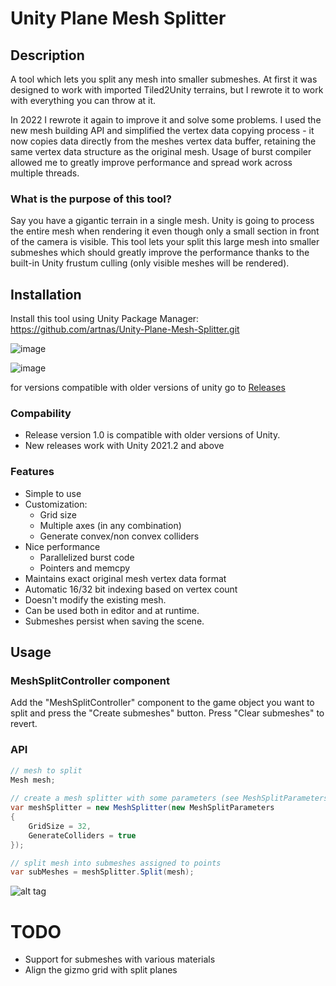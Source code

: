 # Unity Plane Mesh Splitter

## Description

A tool which lets you split any mesh into smaller submeshes. At first it was designed to work with imported Tiled2Unity terrains, but I rewrote it to work with everything you can throw at it. 

In 2022 I rewrote it again to improve it and solve some problems. I used the new mesh building API and simplified the vertex data copying process - it now copies data directly from the meshes vertex data buffer, retaining the same vertex data structure as the original mesh. Usage of burst compiler allowed me to greatly improve performance and spread work across multiple threads.

### What is the purpose of this tool?

Say you have a gigantic terrain in a single mesh. Unity is going to process the entire mesh when rendering it even though only a small section in front of the camera is visible. This tool lets your split this large mesh into smaller submeshes which should greatly improve the performance thanks to the built-in Unity frustum culling (only visible meshes will be rendered).

## Installation

Install this tool using Unity Package Manager:
https://github.com/artnas/Unity-Plane-Mesh-Splitter.git

![image](https://user-images.githubusercontent.com/14143603/194191506-c25bcf37-284c-471f-8097-7e6049f7ed31.png)

![image](https://user-images.githubusercontent.com/14143603/194191568-492678bb-00b3-4cab-9b5a-507bb20e202f.png)

for versions compatible with older versions of unity go to [Releases](https://github.com/artnas/Unity-Plane-Mesh-Splitter/releases)

### Compability

- Release version 1.0 is compatible with older versions of Unity.
- New releases work with Unity 2021.2 and above

### Features

- Simple to use
- Customization:
  - Grid size
  - Multiple axes (in any combination)
  - Generate convex/non convex colliders
- Nice performance
  - Parallelized burst code
  - Pointers and memcpy
- Maintains exact original mesh vertex data format
- Automatic 16/32 bit indexing based on vertex count
- Doesn't modify the existing mesh.
- Can be used both in editor and at runtime.
- Submeshes persist when saving the scene.

## Usage 

### MeshSplitController component

Add the "MeshSplitController" component to the game object you want to split and press the "Create submeshes" button. Press "Clear submeshes" to revert.

### API

```csharp
// mesh to split
Mesh mesh;
            
// create a mesh splitter with some parameters (see MeshSplitParameters.cs for default settings)
var meshSplitter = new MeshSplitter(new MeshSplitParameters
{
    GridSize = 32,
    GenerateColliders = true
});

// split mesh into submeshes assigned to points
var subMeshes = meshSplitter.Split(mesh);
```

![alt tag](http://i.imgur.com/5PzoVFc.jpg)

# TODO

- Support for submeshes with various materials
- Align the gizmo grid with split planes
